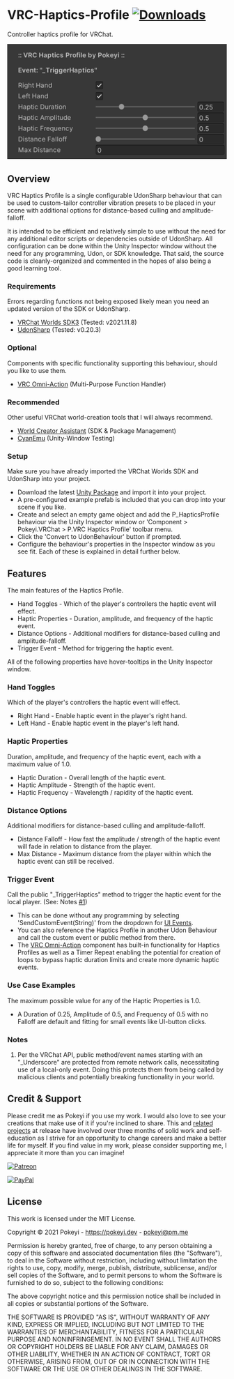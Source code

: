 # VRC-Haptics-Profile [![Downloads](https://img.shields.io/github/downloads/Pokeyi/VRC-Haptics-Profile/total?logo=github)](https://github.com/Pokeyi/VRC-Haptics-Profile/releases)
Controller haptics profile for VRChat.

![Haptics Profile](P_HapticsProfile.png)

## Overview
VRC Haptics Profile is a single configurable UdonSharp behaviour that can be used to custom-tailor controller vibration presets to be placed in your scene with additional options for distance-based culling and amplitude-falloff.

It is intended to be efficient and relatively simple to use without the need for any additional editor scripts or dependencies outside of UdonSharp. All configuration can be done within the Unity Inspector window without the need for any programming, Udon, or SDK knowledge. That said, the source code is cleanly-organized and commented in the hopes of also being a good learning tool.

### Requirements
Errors regarding functions not being exposed likely mean you need an updated version of the SDK or UdonSharp.
- [VRChat Worlds SDK3](https://vrchat.com/home/download) (Tested: v2021.11.8)
- [UdonSharp](https://github.com/MerlinVR/UdonSharp) (Tested: v0.20.3)

### Optional
Components with specific functionality supporting this behaviour, should you like to use them.
- [VRC Omni-Action](https://github.com/Pokeyi/VRC-Omni-Action) (Multi-Purpose Function Handler)

### Recommended
Other useful VRChat world-creation tools that I will always recommend.
- [World Creator Assistant](https://github.com/Varneon/WorldCreatorAssistant) (SDK & Package Management)
- [CyanEmu](https://github.com/CyanLaser/CyanEmu) (Unity-Window Testing)

### Setup
Make sure you have already imported the VRChat Worlds SDK and UdonSharp into your project.
- Download the latest [Unity Package](https://github.com/Pokeyi/VRC-Haptics-Profile/releases) and import it into your project.
- A pre-configured example prefab is included that you can drop into your scene if you like.
- Create and select an empty game object and add the P_HapticsProfile behaviour via the Unity Inspector window or 'Component > Pokeyi.VRChat > P.VRC Haptics Profile' toolbar menu.
- Click the 'Convert to UdonBehaviour' button if prompted.
- Configure the behaviour's properties in the Inspector window as you see fit. Each of these is explained in detail further below.

## Features
The main features of the Haptics Profile.
- Hand Toggles - Which of the player's controllers the haptic event will effect.
- Haptic Properties - Duration, amplitude, and frequency of the haptic event.
- Distance Options - Additional modifiers for distance-based culling and amplitude-falloff.
- Trigger Event - Method for triggering the haptic event.

All of the following properties have hover-tooltips in the Unity Inspector window.

### Hand Toggles
Which of the player's controllers the haptic event will effect.
- Right Hand - Enable haptic event in the player's right hand.
- Left Hand - Enable haptic event in the player's left hand.

### Haptic Properties
Duration, amplitude, and frequency of the haptic event, each with a maximum value of 1.0.
- Haptic Duration - Overall length of the haptic event.
- Haptic Amplitude - Strength of the haptic event.
- Haptic Frequency - Wavelength / rapidity of the haptic event.

### Distance Options
Additional modifiers for distance-based culling and amplitude-falloff.
- Distance Falloff - How fast the amplitude / strength of the haptic event will fade in relation to distance from the player.
- Max Distance - Maximum distance from the player within which the haptic event can still be received.

### Trigger Event
Call the public "\_TriggerHaptics" method to trigger the haptic event for the local player. (See: Notes [#1](#notes))
- This can be done without any programming by selecting 'SendCustomEvent(String)' from the dropdown for [UI Events](https://docs.vrchat.com/docs/ui-events).
- You can also reference the Haptics Profile in another Udon Behaviour and call the custom event or public method from there.
- The [VRC Omni-Action](https://github.com/Pokeyi/VRC-Omni-Action) component has built-in functionality for Haptics Profiles as well as a Timer Repeat enabling the potential for creation of loops to bypass haptic duration limits and create more dynamic haptic events.

### Use Case Examples
The maximum possible value for any of the Haptic Properties is 1.0.
- A Duration of 0.25, Amplitude of 0.5, and Frequency of 0.5 with no Falloff are default and fitting for small events like UI-button clicks.

### Notes
1. Per the VRChat API, public method/event names starting with an "\_Underscore" are protected from remote network calls, necessitating use of a local-only event. Doing this protects them from being called by malicious clients and potentially breaking functionality in your world.

## Credit & Support
Please credit me as Pokeyi if you use my work. I would also love to see your creations that make use of it if you're inclined to share. This and [related projects](https://github.com/Pokeyi/pokeyi.github.io#my-projects) at release have involved over three months of solid work and self-education as I strive for an opportunity to change careers and make a better life for myself. If you find value in my work, please consider supporting me, I appreciate it more than you can imagine!

[![Patreon](https://img.shields.io/badge/Patreon-Support-red?logo=patreon)](https://patreon.com/pokeyi)

[![PayPal](https://img.shields.io/badge/PayPal-Donate-blue?logo=paypal)](https://www.paypal.com/donate?hosted_button_id=XFBLJ5GNSLGRC)

## License
This work is licensed under the MIT License.

Copyright © 2021 Pokeyi - https://pokeyi.dev - [pokeyi@pm.me](mailto:pokeyi@pm.me)

Permission is hereby granted, free of charge, to any person obtaining a copy
of this software and associated documentation files (the "Software"), to deal
in the Software without restriction, including without limitation the rights
to use, copy, modify, merge, publish, distribute, sublicense, and/or sell
copies of the Software, and to permit persons to whom the Software is
furnished to do so, subject to the following conditions:

The above copyright notice and this permission notice shall be included in all
copies or substantial portions of the Software.

THE SOFTWARE IS PROVIDED "AS IS", WITHOUT WARRANTY OF ANY KIND, EXPRESS OR
IMPLIED, INCLUDING BUT NOT LIMITED TO THE WARRANTIES OF MERCHANTABILITY,
FITNESS FOR A PARTICULAR PURPOSE AND NONINFRINGEMENT. IN NO EVENT SHALL THE
AUTHORS OR COPYRIGHT HOLDERS BE LIABLE FOR ANY CLAIM, DAMAGES OR OTHER
LIABILITY, WHETHER IN AN ACTION OF CONTRACT, TORT OR OTHERWISE, ARISING FROM,
OUT OF OR IN CONNECTION WITH THE SOFTWARE OR THE USE OR OTHER DEALINGS IN THE
SOFTWARE.
